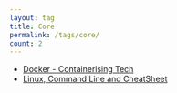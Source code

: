 ```yaml
---
layout: tag
title: Core
permalink: /tags/core/
count: 2
---
```


- [Docker - Containerising Tech](https://jaykay12.github.io/tech/docker/)
- [Linux, Command Line and CheatSheet](https://jaykay12.github.io/tech/linux-cli/)
